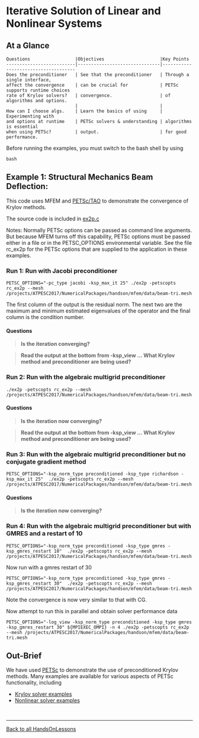 # Iterative Solution of Linear and Nonlinear Systems

## At a Glance
<!-- (Expected # minutes to complete) %% temporarily omit -->

```
Questions                 |Objectives                     |Key Points
--------------------------|-------------------------------|-------------------------------------
Does the preconditioner   | See that the preconditioner   | Through a single interface,
affect the convergence    | can be crucial for            | PETSc supports runtime choices 
rate of Krylov solvers?   | convergence.                  | of algorithms and options.
                          |                               |
How can I choose algs.    | Learn the basics of using     | Experimenting with
and options at runtime    | PETSc solvers & understanding | algorithms is essential
when using PETSc?         | output.                       | for good performance.
```

Before running the examples, you must switch to the bash shell by using

```
bash
```

## Example 1: Structural Mechanics Beam Deflection:

This code uses MFEM and [PETSc/TAO](https://www.mcs.anl.gov/petsc/) to demonstrate the convergence of Krylov methods.

The source code is included in [ex2p.c](./ex2p.c)

Notes: Normally PETSc options can be passed as command line arguments. But because MFEM turns off this capability, PETSc options must be passed either in a file or in the PETSC_OPTIONS environmental variable. See the file rc_ex2p for the PETSc options that are supplied to the application in these examples.

### Run 1: Run with Jacobi preconditioner

```
PETSC_OPTIONS="-pc_type jacobi -ksp_max_it 25" ./ex2p -petscopts rc_ex2p --mesh /projects/ATPESC2017/NumericalPackages/handson/mfem/data/beam-tri.mesh
```

The first column of the output is the residual norm. The next two are the maximum and minimum estimated eigenvalues of the operator and the final column is the condition number.

#### Questions
> **Is the iteration converging?**

> **Read the output at the bottom from -ksp_view ... What Krylov method and preconditioner are being used?**

### Run 2: Run with the algebraic multigrid preconditioner

```
./ex2p -petscopts rc_ex2p --mesh /projects/ATPESC2017/NumericalPackages/handson/mfem/data/beam-tri.mesh
```

#### Questions
> **Is the iteration now converging?**

> **Read the output at the bottom from -ksp_view ... What Krylov method and preconditioner are being used?**

### Run 3: Run with the algebraic multigrid preconditioner but no conjugate gradient method

```
PETSC_OPTIONS="-ksp_norm_type preconditioned -ksp_type richardson -ksp_max_it 25"  ./ex2p -petscopts rc_ex2p --mesh /projects/ATPESC2017/NumericalPackages/handson/mfem/data/beam-tri.mesh
```

#### Questions
> **Is the iteration now converging?**

### Run 4: Run with the algebraic multigrid preconditioner but with GMRES and a restart of 10

```
PETSC_OPTIONS="-ksp_norm_type preconditioned -ksp_type gmres -ksp_gmres_restart 10"  ./ex2p -petscopts rc_ex2p --mesh /projects/ATPESC2017/NumericalPackages/handson/mfem/data/beam-tri.mesh
```

Now run with a gmres restart of 30

```
PETSC_OPTIONS="-ksp_norm_type preconditioned -ksp_type gmres -ksp_gmres_restart 30"  ./ex2p -petscopts rc_ex2p --mesh /projects/ATPESC2017/NumericalPackages/handson/mfem/data/beam-tri.mesh
```

Note the convergence is now very similar to that with CG.

Now attempt to run this in parallel and obtain solver performance data
```
PETSC_OPTIONS="-log_view -ksp_norm_type preconditioned -ksp_type gmres -ksp_gmres_restart 30" ${MPIEXEC_OMPI} -n 4 ./ex2p -petscopts rc_ex2p --mesh /projects/ATPESC2017/NumericalPackages/handson/mfem/data/beam-tri.mesh
```

## Out-Brief

We have used [PETSc](https://www.mcs.anl.gov/petsc/) to demonstrate the use of preconditioned Krylov methods. Many examples are available for various aspects of PETSc functionality, including
* [Krylov solver examples](http://www.mcs.anl.gov/petsc/petsc-current/src/ksp/ksp/examples/tutorials)
* [Nonlinear solver examples](http://www.mcs.anl.gov/petsc/petsc-current/src/snes/examples/tutorials)


<!-- Insert space, horizontal line, and link to HandsOnLesson table -->

&nbsp;

---

[Back to all HandsOnLessons](../lessons.md)
